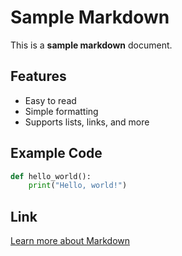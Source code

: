 # Sample Markdown

This is a **sample markdown** document.

## Features

- Easy to read
- Simple formatting
- Supports lists, links, and more

## Example Code

```python
def hello_world():
    print("Hello, world!")
```

## Link

[Learn more about Markdown](https://www.markdownguide.org/)
